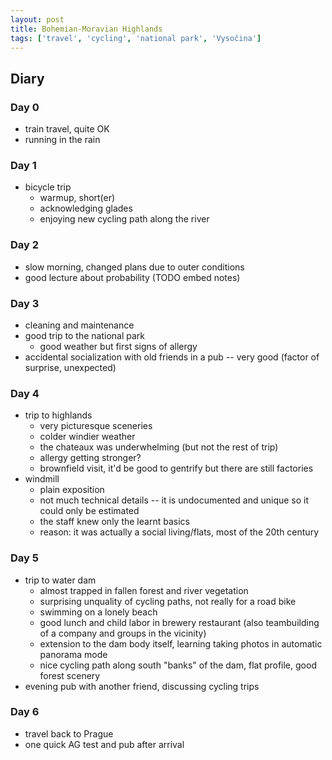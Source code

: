 ```yaml
---
layout: post
title: Bohemian-Moravian Highlands
tags: ['travel', 'cycling', 'national park', 'Vysočina']
---
```


## Diary

### Day 0
- train travel, quite OK
- running in the rain

### Day 1
- bicycle trip
  - warmup, short(er)
  - acknowledging glades
  - enjoying new cycling path along the river

### Day 2
- slow morning, changed plans due to outer conditions
- good lecture about probability (TODO embed notes)

### Day 3
- cleaning and maintenance
- good trip to the national park
  - good weather but first signs of allergy
- accidental socialization with old friends in a pub -- very good (factor of surprise, unexpected)

### Day 4
- trip to highlands
  - very picturesque sceneries
  - colder windier weather
  - the chateaux was underwhelming (but not the rest of trip)
  - allergy getting stronger?
  - brownfield visit, it'd be good to gentrify but there are still factories
- windmill
  - plain exposition
  - not much technical details -- it is undocumented and unique so it could only be estimated
  - the staff knew only the learnt basics
  - reason: it was actually a social living/flats, most of the 20th century

### Day 5
- trip to water dam
  - almost trapped in fallen forest and river vegetation
  - surprising unquality of cycling paths, not really for a road bike
  - swimming on a lonely beach
  - good lunch and child labor in brewery restaurant (also teambuilding of a company and groups in the vicinity)
  - extension to the dam body itself, learning taking photos in automatic panorama mode
  - nice cycling path along south "banks" of the dam, flat profile, good forest scenery
- evening pub with another friend, discussing cycling trips

### Day 6
- travel back to Prague
- one quick AG test and pub after arrival
